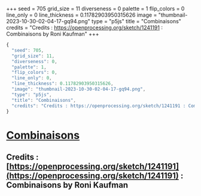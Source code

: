 +++
seed = 705
grid_size = 11
diverseness = 0
palette = 1
flip_colors = 0
line_only = 0
line_thickness = 0.11782903950315626
image = "thumbnail-2023-10-30-02-04-17-gq94.png"
type = "p5js"
title = "Combinaisons"
credits = "Credits : https://openprocessing.org/sketch/1241191 : Combinaisons by Roni Kaufman"
+++




~~~javascript
{
  "seed": 705,
  "grid_size": 11,
  "diverseness": 0,
  "palette": 1,
  "flip_colors": 0,
  "line_only": 0,
  "line_thickness": 0.11782903950315626,
  "image": "thumbnail-2023-10-30-02-04-17-gq94.png",
  "type": "p5js",
  "title": "Combinaisons",
  "credits": "Credits : https://openprocessing.org/sketch/1241191 : Combinaisons by Roni Kaufman"
}
~~~



# [Combinaisons](https://openprocessing.org/sketch/2066485)

## Credits : [https://openprocessing.org/sketch/1241191](https://openprocessing.org/sketch/1241191) : Combinaisons by Roni Kaufman 

